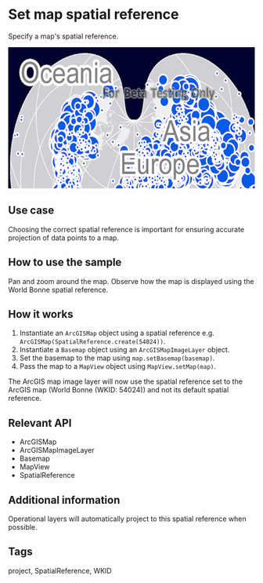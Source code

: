 # Set map spatial reference

Specify a map's spatial reference.

![Image of map spatial reference](set-map-spatial-reference.png)

## Use case

Choosing the correct spatial reference is important for ensuring accurate projection of data points to a map.  

## How to use the sample

Pan and zoom around the map. Observe how the map is displayed using the World Bonne spatial reference.

## How it works

1. Instantiate an `ArcGISMap` object using a spatial reference e.g. `ArcGISMap(SpatialReference.create(54024))`.
2. Instantiate a `Basemap` object using an `ArcGISMapImageLayer` object.
3. Set the basemap to the map using `map.setBasemap(basemap)`.
4. Pass the map to a `MapView` object using `MapView.setMap(map)`.

The ArcGIS map image layer will now use the spatial reference set to the ArcGIS map (World Bonne (WKID: 54024)) and not its default spatial reference.
 
## Relevant API

* ArcGISMap
* ArcGISMapImageLayer
* Basemap
* MapView
* SpatialReference

## Additional information

Operational layers will automatically project to this spatial reference when possible.

## Tags

project, SpatialReference, WKID
